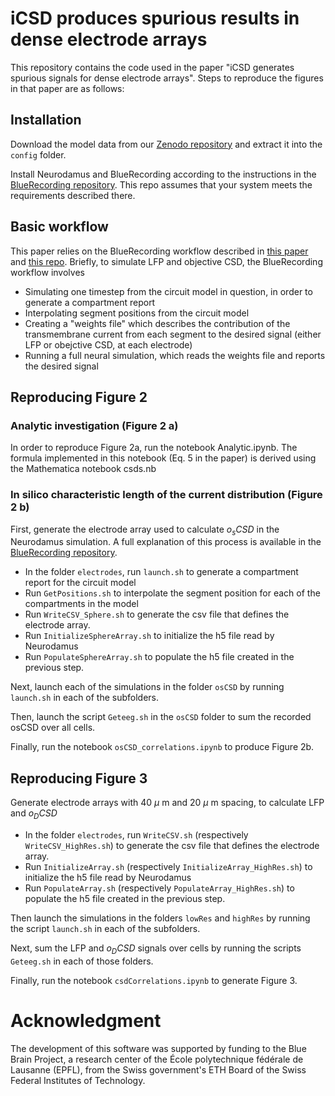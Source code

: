 # iCSD produces spurious results in dense electrode arrays

This repository contains the code used in the paper "iCSD generates spurious signals for dense electrode arrays". Steps to reproduce the figures in that paper are as follows:

## Installation
Download the model data from our [Zenodo repository](https://zenodo.org/records/11113043) and extract it into the `config` folder.

Install Neurodamus and BlueRecording according to the instructions in the [BlueRecording repository](github.com/BlueBrain/BlueRecording). This repo assumes that your system meets the requirements described there.

## Basic workflow
This paper relies on the BlueRecording workflow described in [this paper](https://www.biorxiv.org/content/10.1101/2024.05.14.591849v1) and [this repo]((github.com/BlueBrain/BlueRecording)). Briefly, to simulate LFP and objective CSD, the BlueRecording workflow involves
- Simulating one timestep from the circuit model in question, in order to generate a compartment report
- Interpolating segment positions from the circuit model
- Creating a "weights file" which describes the contribution of the transmembrane current from each segment to the desired signal (either LFP or obejctive CSD, at each electrode)
- Running a full neural simulation, which reads the weights file and reports the desired signal

## Reproducing Figure 2

### Analytic investigation (Figure 2 a)
In order to reproduce Figure 2a, run the notebook Analytic.ipynb. The formula implemented in this notebook (Eq. 5 in the paper) is derived using the Mathematica notebook csds.nb

### In silico characteristic length of the current distribution (Figure 2 b)
First, generate the electrode array used to calculate $o_sCSD$ in the Neurodamus simulation. A full explanation of this process is available in the [BlueRecording repository](github.com/BlueBrain/BlueRecording). 
- In the folder `electrodes`, run `launch.sh` to generate a compartment report for the circuit model
- Run `GetPositions.sh` to interpolate the segment position for each of the compartments in the model
- Run `WriteCSV_Sphere.sh` to generate the csv file that defines the electrode array.
- Run `InitializeSphereArray.sh` to initialize the h5 file read by Neurodamus
- Run `PopulateSphereArray.sh` to populate the h5 file created in the previous step.

Next, launch each of the simulations in the folder `osCSD` by running `launch.sh` in each of the subfolders. 

Then, launch the script `Geteeg.sh` in the `osCSD` folder to sum the recorded osCSD over all cells. 

Finally, run the notebook `osCSD_correlations.ipynb` to produce Figure 2b.

## Reproducing Figure 3
Generate electrode arrays with 40 $\mu$ m and 20 $\mu$ m spacing, to calculate LFP and $o_DCSD$
- In the folder `electrodes`, run `WriteCSV.sh` (respectively `WriteCSV_HighRes.sh`) to generate the csv file that defines the electrode array.
- Run `InitializeArray.sh` (respectively `InitializeArray_HighRes.sh`) to initialize the h5 file read by Neurodamus
- Run `PopulateArray.sh` (respectively `PopulateArray_HighRes.sh`) to populate the h5 file created in the previous step.

Then launch the simulations in the folders `lowRes` and `highRes` by running the script `launch.sh` in each of the subfolders.

Next, sum the LFP and $o_DCSD$ signals over cells by running the scripts `Geteeg.sh` in each of those folders.

Finally, run the notebook `csdCorrelations.ipynb` to generate Figure 3.

# Acknowledgment
The development of this software was supported by funding to the Blue Brain Project, a research center of the École polytechnique fédérale de Lausanne (EPFL), from the Swiss government's ETH Board of the Swiss Federal Institutes of Technology.
